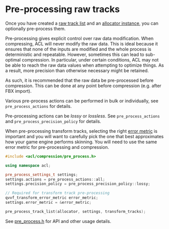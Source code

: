 # Pre-processing raw tracks

Once you have created a [raw track list](creating_a_raw_track_list.md) and an [allocator instance](implementing_an_allocator.md), you can optionally pre-process them.

Pre-processing gives explicit control over raw data modification. When compressing, ACL will never modify the raw data. This is ideal because it ensures that none of the inputs are modified and the whole process is deterministic and repeatable. However, sometimes this can lead to sub-optimal compression. In particular, under certain conditions, ACL may not be able to reach the raw data values when attempting to optimize things. As a result, more precision than otherwise necessary might be retained.

As such, it is recommended that the raw data be pre-processed before compression. This can be done at any point before compression (e.g. after FBX import).

Various pre-process actions can be performed in bulk or individually, see `pre_process_actions` for details.

Pre-processing actions can be *lossy* or *lossless*. See `pre_process_actions` and `pre_process_precision_policy` for details.

When pre-processing transform tracks, selecting the right [error metric](error_metrics.md) is important and you will want to carefully pick the one that best approximates how your game engine performs skinning. You will need to use the same error metric for pre-processing and compression.

```c++
#include <acl/compression/pre_process.h>

using namespace acl;

pre_process_settings_t settings;
settings.actions = pre_process_actions::all;
settings.precision_policy = pre_process_precision_policy::lossy;

// Required for transform track pre-processing
qvvf_transform_error_metric error_metric;
settings.error_metric = &error_metric;

pre_process_track_list(allocator, settings, transform_tracks);
```

See [pre_process.h](../includes/acl/compression/pre_process.h) for API and other usage details.
